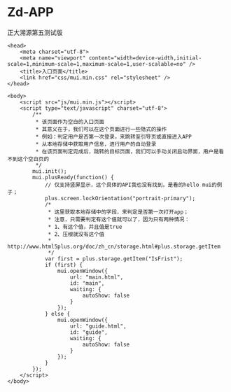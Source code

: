 # Zd-APP
正大溯源第五测试版


<!--
	作者：胡亮
	时间：2016-11-16
	描述：APP入口
	知识点：1、仅支持竖屏显示
		  2、读取本地存储中的值
		  3、打开新页面
-->
<!DOCTYPE html>
<html>

	<head>
		<meta charset="utf-8">
		<meta name="viewport" content="width=device-width,initial-scale=1,minimum-scale=1,maximum-scale=1,user-scalable=no" />
		<title>入口页面</title>
		<link href="css/mui.min.css" rel="stylesheet" />
	</head>

	<body>
		<script src="js/mui.min.js"></script>
		<script type="text/javascript" charset="utf-8">
			/**
			 * 该页面作为空白的入口页面
			 * 其意义在于，我们可以在这个页面进行一些隐式的操作
			 * 例如：判定用户是否第一次登录，来跳转至引导页或直接进入APP
			 * 从本地存储中获取用户信息，进行用户的自动登录
			 * 在该页面判定完成后，跳转的目标页面，我们可以手动关闭启动界面，用户是看不到这个空白页的
			 */
			mui.init();
			mui.plusReady(function() {
				// 仅支持竖屏显示，这个具体的API我也没有找到，是看的hello mui的例子；
				plus.screen.lockOrientation("portrait-primary");
				/*
				 * 这里获取本地存储中的字段，来判定是否第一次打开app；
				 * 注意，只需要判定有这个值就可以了，因为只有两种情况：
				 * 1、有这个值，并且值是true
				 * 2、压根就没有这个值
				 * http://www.html5plus.org/doc/zh_cn/storage.html#plus.storage.getItem
				 */
				var first = plus.storage.getItem("IsFrist");
				if (first) {
					mui.openWindow({
						url: "main.html",
						id: "main",
						waiting: {
							autoShow: false
						}
					});
				} else {
					mui.openWindow({
						url: "guide.html",
						id: "guide",
						waiting: {
							autoShow: false
						}
					});
				}
			});
		</script>
	</body>

</html>
